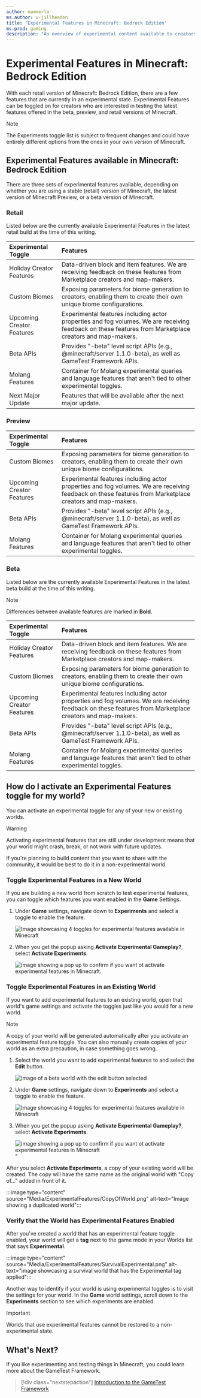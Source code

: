 ```yaml
---
author: mammerla
ms.author: v-jillheaden
title: "Experimental Features in Minecraft: Bedrock Edition"
ms.prod: gaming
description: "An overview of experimental content available to creators in Minecraft: Bedrock Edition"
---
```


# Experimental Features in Minecraft: Bedrock Edition

With each retail version of Minecraft: Bedrock Edition, there are a few features that are currently in an experimental state. Experimental Features can be toggled on for creators who are interested in testing the latest features offered in the beta, preview, and retail versions of Minecraft.

> [!NOTE]
> The Experiments toggle list is subject to frequent changes and could have entirely different options from the ones in your own version of Minecraft.

## Experimental Features available in Minecraft: Bedrock Edition

There are three sets of experimental features available, depending on whether you are using a stable (retail) version of Minecraft, the latest version of Minecraft Preview, or a beta version of Minecraft.

### Retail

Listed below are the currently available Experimental Features in the latest retail build at the time of this writing.

| Experimental Toggle |Features |
|:------|:------|
|Holiday Creator Features |Data-driven block and item features. We are receiving feedback on these features from Marketplace creators and map-makers.|
|Custom Biomes|Exposing parameters for biome generation to creators, enabling them to create their own unique biome configurations. |
|Upcoming Creator Features |Experimental features including actor properties and fog volumes. We are receiving feedback on these features from Marketplace creators and map-makers.|
|Beta APIs|Provides "-beta" level script APIs (e.g., @minecraft/server 1.1.0-beta), as well as GameTest Framework APIs. |
|Molang Features |Container for Molang experimental queries and language features that aren't tied to other experimental toggles. |
|Next Major Update | Features that will be available after the next major update. |

### Preview

| Experimental Toggle |Features |
|:------|:------|
|Custom Biomes|Exposing parameters for biome generation to creators, enabling them to create their own unique biome configurations. |
|Upcoming Creator Features |Experimental features including actor properties and fog volumes. We are receiving feedback on these features from Marketplace creators and map-makers.|
|Beta APIs|Provides "-beta" level script APIs (e.g., @minecraft/server 1.1.0-beta), as well as GameTest Framework APIs. |
|Molang Features |Container for Molang experimental queries and language features that aren't tied to other experimental toggles. |

### Beta

Listed below are the currently available Experimental Features in the latest beta build at the time of this writing.

> [!NOTE]
> Differences between available features are marked in **Bold**.

| Experimental Toggle |Features |
|:------|:------|
|Holiday Creator Features |Data-driven block and item features. We are receiving feedback on these features from Marketplace creators and map-makers.|
|Custom Biomes|Exposing parameters for biome generation to creators, enabling them to create their own unique biome configurations. |
|Upcoming Creator Features |Experimental features including actor properties and fog volumes. We are receiving feedback on these features from Marketplace creators and map-makers.|
|Beta APIs|Provides "-beta" level script APIs (e.g., @minecraft/server 1.1.0-beta), as well as GameTest Framework APIs. |
|Molang Features |Container for Molang experimental queries and language features that aren't tied to other experimental toggles. |

## How do I activate an Experimental Features toggle for my world?

You can activate an experimental toggle for any of your new or existing worlds.

> [!WARNING]
> Activating experimental features that are still under development means that your world might crash, break, or not work with future updates.

If you're planning to build content that you want to share with the community, it would be best to do it in a non-experimental world.

### Toggle Experimental Features in a New World

If you are building a new world from scratch to test experimental features, you can toggle which features you want enabled in the **Game** Settings.

1. Under **Game** settings, navigate down to **Experiments** and select a toggle to enable the feature.

   ![Image showcasing 4 toggles for experimental features available in Minecraft](Media/ExperimentalFeatures/ExperimentalToggle.png)

2. When you get the popup asking **Activate Experimental Gameplay?**, select **Activate Experiments**.

   ![image showing a pop up to confirm if you want ot activate experimental features in Minecraft.](Media/ExperimentalFeatures/ActivateExperiments.png)

### Toggle Experimental Features in an Existing World

If you want to add experimental features to an existing world, open that world's game settings and activate the toggles just like you would for a new world.

> [!NOTE]
> A copy of your world will be generated automatically after you activate an experimental feature toggle. You can also manually create copies of your world as an extra precaution, in case something goes wrong.

1. Select the world you want to add experimental features to and select the **Edit** button.

   ![image of a beta world with the edit button selected](Media/ExperimentalFeatures/Edit.png)

2. Under **Game** settings, navigate down to **Experiments** and select a toggle to enable the feature.

   ![Image showcasing 4 toggles for experimental features available in Minecraft](Media/ExperimentalFeatures/ExperimentalToggle.png)

3. When you get the popup asking **Activate Experimental Gameplay?**, select **Activate Experiments**.

   ![image showing a pop up to confirm if you want ot activate experimental features in Minecraft](Media/ExperimentalFeatures/ActivateExperiments.png)"

After you select **Activate Experiments**, a copy of your existing world will be created. The copy will have the same name as the original world with "Copy of..." added in front of it.

:::image type="content" source="Media/ExperimentalFeatures/CopyOfWorld.png" alt-text="Image showing a duplicated world":::

### Verify that the World has Experimental Features Enabled

After you've created a world that has an experimental feature toggle enabled, your world will get a **tag** next to the game mode in your Worlds list that says **Experimental**.

:::image type="content" source="Media/ExperimentalFeatures/SurvivalExperimental.png" alt-text="image showcasing a survival world that has the Experimental tag applied":::

Another way to identify if your world is using experimental toggles is to visit the settings for your world. In the **Game** world settings, scroll down to the **Experiments** section to see which experiments are enabled.

> [!IMPORTANT]
> Worlds that use experimental features cannot be restored to a non-experimental state.

## What's Next?

If you like experimenting and testing things in Minecraft, you could learn more about the GameTest Framework.

> [!div class="nextstepaction"]
> [Introduction to the GameTest Framework](GameTestGettingStarted.md)
